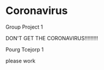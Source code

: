 # Coronavirus
Group Project 1


DON'T GET THE CORONAVIRUS!!!!!!!!!


Pourg Tcejorp 1


please work

